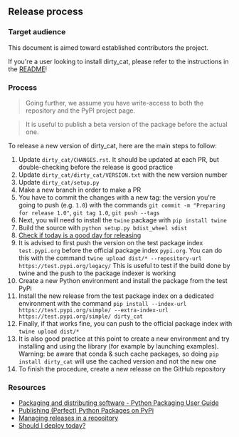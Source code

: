 ## Release process

### Target audience

This document is aimed toward established contributors the project.

If you're a user looking to install dirty_cat, please refer to
the instructions in the [README](README.rst)!

### Process

> Going further, we assume you have write-access to both the repository and
> the PyPI project page.

> It is useful to publish a beta version of the package before the actual one.

To release a new version of dirty_cat, here are the main steps to follow:

1. Update `dirty_cat/CHANGES.rst`. It should be updated at each PR,
   but double-checking before the release is good practice
2. Update `dirty_cat/dirty_cat/VERSION.txt` with the new version number
3. Update `dirty_cat/setup.py`
4. Make a new branch in order to make a PR
5. You have to commit the changes with a new tag: the version you're
   going to push (e.g. `1.0`) with the commands
   `git commit -m "Preparing for release 1.0"`, `git tag 1.0`, `git push --tags`
6. Next, you will need to install the `twine` package with `pip install twine`
7. Build the source with `python setup.py bdist_wheel sdist`
8. [Check if today is a good day for releasing](https://shouldideploy.today/)
9. It is advised to first push the version on the test package index
   `test.pypi.org` before the official package index `pypi.org`.
   You can do this with the command
   `twine upload dist/* --repository-url https://test.pypi.org/legacy/`
   This is useful to test if the build done by twine and the push to the
   package indexer is working
10. Create a new Python environment and install the package from the test PyPi
11. Install the new release from the test package index on a dedicated environment
    with the command `pip install --index-url https://test.pypi.org/simple/ --extra-index-url https://test.pypi.org/simple/ dirty_cat`
12. Finally, if that works fine, you can push to the official package index with
    `twine upload dist/*`
13. It is also good practice at this point to create a new environment
    and try installing and using the library (for example by launching examples).
    Warning: be aware that conda & such cache packages, so doing `pip install dirty_cat`
    will use the cached version and not the new one
14. To finish the procedure, create a new release on the GitHub repository

### Resources

- [Packaging and distributing software - Python Packaging User Guide](https://packaging.python.org/guides/distributing-packages-using-setuptools/)
- [Publishing (Perfect) Python Packages on PyPi](https://youtu.be/GIF3LaRqgXo)
- [Managing releases in a repository](https://docs.github.com/en/repositories/releasing-projects-on-github/managing-releases-in-a-repository)
- [Should I deploy today?](https://shouldideploy.today/)
